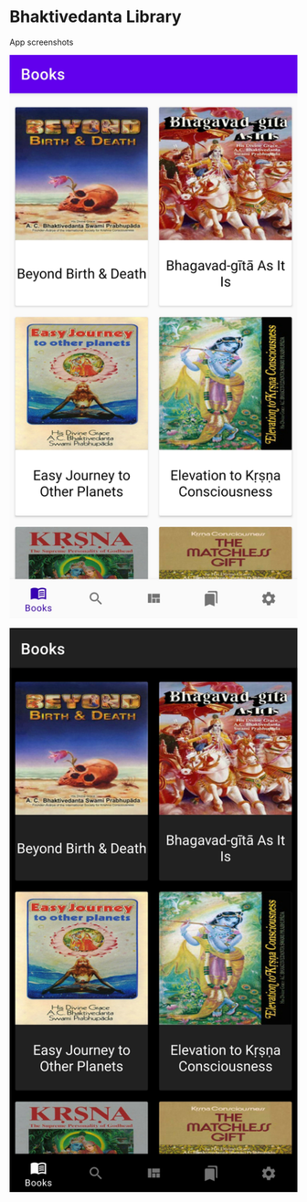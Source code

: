 # Bhaktivedanta Library

App screenshots

![Home Screen](https://github.com/ChiruhasBobbadi/projectImages/blob/master/Bhaktivedanta%20Library/home.jpg)

![Home Screen with dark mode enabled](https://github.com/ChiruhasBobbadi/projectImages/blob/master/Bhaktivedanta%20Library/home_dark.jpg) 
